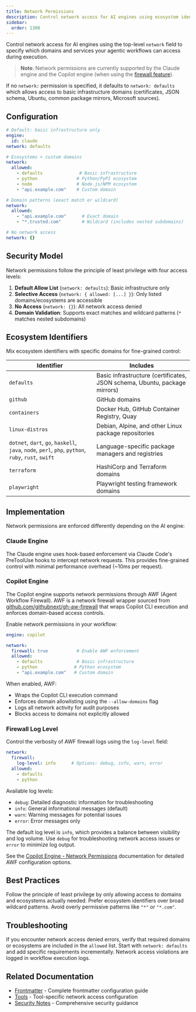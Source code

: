 ```yaml
---
title: Network Permissions
description: Control network access for AI engines using ecosystem identifiers and domain allowlists
sidebar:
  order: 1300
---
```


Control network access for AI engines using the top-level `network` field to specify which domains and services your agentic workflows can access during execution.

> **Note**: Network permissions are currently supported by the Claude engine and the Copilot engine (when using the [firewall feature](/gh-aw/reference/engines/#network-permissions)).

If no `network:` permission is specified, it defaults to `network: defaults` which allows access to basic infrastructure domains (certificates, JSON schema, Ubuntu, common package mirrors, Microsoft sources).

## Configuration

```yaml
# Default: basic infrastructure only
engine:
  id: claude
network: defaults

# Ecosystems + custom domains
network:
  allowed:
    - defaults              # Basic infrastructure
    - python               # Python/PyPI ecosystem
    - node                 # Node.js/NPM ecosystem
    - "api.example.com"    # Custom domain

# Domain patterns (exact match or wildcard)
network:
  allowed:
    - "api.example.com"      # Exact domain
    - "*.trusted.com"        # Wildcard (includes nested subdomains)

# No network access
network: {}
```

## Security Model

Network permissions follow the principle of least privilege with four access levels:

1. **Default Allow List** (`network: defaults`): Basic infrastructure only
2. **Selective Access** (`network: { allowed: [...] }`): Only listed domains/ecosystems are accessible
3. **No Access** (`network: {}`): All network access denied
4. **Domain Validation**: Supports exact matches and wildcard patterns (`*` matches nested subdomains)


## Ecosystem Identifiers

Mix ecosystem identifiers with specific domains for fine-grained control:

| Identifier | Includes |
|------------|----------|
| `defaults` | Basic infrastructure (certificates, JSON schema, Ubuntu, package mirrors) |
| `github` | GitHub domains |
| `containers` | Docker Hub, GitHub Container Registry, Quay |
| `linux-distros` | Debian, Alpine, and other Linux package repositories |
| `dotnet`, `dart`, `go`, `haskell`, `java`, `node`, `perl`, `php`, `python`, `ruby`, `rust`, `swift` | Language-specific package managers and registries |
| `terraform` | HashiCorp and Terraform domains |
| `playwright` | Playwright testing framework domains |


## Implementation

Network permissions are enforced differently depending on the AI engine:

### Claude Engine

The Claude engine uses hook-based enforcement via Claude Code's PreToolUse hooks to intercept network requests. This provides fine-grained control with minimal performance overhead (~10ms per request).

### Copilot Engine

The Copilot engine supports network permissions through AWF (Agent Workflow Firewall). AWF is a network firewall wrapper sourced from [github.com/githubnext/gh-aw-firewall](https://github.com/githubnext/gh-aw-firewall) that wraps Copilot CLI execution and enforces domain-based access controls.

Enable network permissions in your workflow:

```yaml
engine: copilot

network:
  firewall: true           # Enable AWF enforcement
  allowed:
    - defaults             # Basic infrastructure
    - python              # Python ecosystem
    - "api.example.com"   # Custom domain
```

When enabled, AWF:
- Wraps the Copilot CLI execution command
- Enforces domain allowlisting using the `--allow-domains` flag
- Logs all network activity for audit purposes
- Blocks access to domains not explicitly allowed

### Firewall Log Level

Control the verbosity of AWF firewall logs using the `log-level` field:

```yaml
network:
  firewall:
    log-level: info      # Options: debug, info, warn, error
  allowed:
    - defaults
    - python
```

Available log levels:
- `debug`: Detailed diagnostic information for troubleshooting
- `info`: General informational messages (default)
- `warn`: Warning messages for potential issues
- `error`: Error messages only

The default log level is `info`, which provides a balance between visibility and log volume. Use `debug` for troubleshooting network access issues or `error` to minimize log output.

See the [Copilot Engine - Network Permissions](/gh-aw/reference/engines/#network-permissions) documentation for detailed AWF configuration options.

## Best Practices

Follow the principle of least privilege by only allowing access to domains and ecosystems actually needed. Prefer ecosystem identifiers over broad wildcard patterns. Avoid overly permissive patterns like `"*"` or `"*.com"`.

## Troubleshooting

If you encounter network access denied errors, verify that required domains or ecosystems are included in the `allowed` list. Start with `network: defaults` and add specific requirements incrementally. Network access violations are logged in workflow execution logs.

## Related Documentation

- [Frontmatter](/gh-aw/reference/frontmatter/) - Complete frontmatter configuration guide
- [Tools](/gh-aw/reference/tools/) - Tool-specific network access configuration
- [Security Notes](/gh-aw/guides/security/) - Comprehensive security guidance

